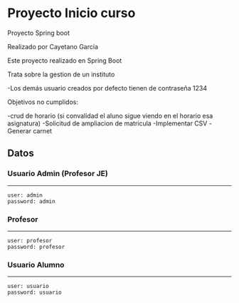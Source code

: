 # Proyecto Inicio curso
Proyecto Spring boot

Realizado por Cayetano García

Este proyecto realizado en Spring Boot 

Trata sobre la gestion de un instituto

-Los demás usuario creados por defecto tienen de contraseña 1234 


Objetivos no cumplidos:

-crud de horario (si convalidad el aluno sigue viendo en el horario esa asignatura)
-Solicitud de ampliacion de matricula
-Implementar CSV
-Generar carnet

## **Datos**

 
### **Usuario Admin (Profesor JE)**
---------------------------
    user: admin
    password: admin
  
### **Profesor**
---------------------------
    user: profesor
    password: profesor
 
 
### **Usuario Alumno**
---------------------------
    user: usuario
    password: usuario





